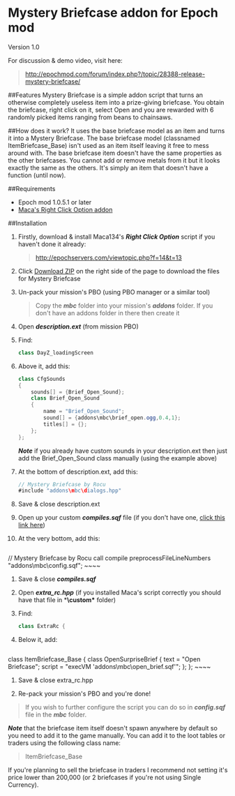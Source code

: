 Mystery Briefcase addon for Epoch mod
=================

Version 1.0

For discussion & demo video, visit here: 
> http://epochmod.com/forum/index.php?/topic/28388-release-mystery-briefcase/


##Features
Mystery Briefcase is a simple addon script that turns an otherwise completely useless item into a prize-giving briefcase. You obtain the briefcase, right click on it, select Open and you are rewarded with 6 randomly picked items ranging from beans to chainsaws.


##How does it work?
It uses the base briefcase model as an item and turns it into a Mystery Briefcase. The base briefcase model (classnamed ItemBriefcase_Base) isn't used as an item itself leaving it free to mess around with. The base briefcase item doesn't have the same properties as the other briefcases. You cannot add or remove metals from it but it looks exactly the same as the others. It's simply an item that doesn't have a function (until now).


##Requirements
* Epoch mod 1.0.5.1 or later
* [Maca's Right Click Option addon](http://epochservers.com/viewtopic.php?f=14&t=13)


##Installation
1. Firstly, download & install Maca134's ***Right Click Option*** script if you haven't done it already:

	> http://epochservers.com/viewtopic.php?f=14&t=13

1. Click [Download ZIP](https://github.com/Rocu/Epoch_MysterBriefcase/archive/master.zip) on the right side of the page to download the files for Mystery Briefcase

1. Un-pack your mission's PBO (using PBO manager or a similar tool)

	> Copy the ***mbc*** folder into your mission's ***addons*** folder. If you don't have an addons folder in there then create it

1. Open ***description.ext*** (from mission PBO)

1. Find:

	~~~~java
	class DayZ_loadingScreen
	~~~~

1. Above it, add this:

	~~~~java
	class CfgSounds
	{
		sounds[] = {Brief_Open_Sound};
		class Brief_Open_Sound
		{
			name = "Brief_Open_Sound";
			sound[] = {addons\mbc\brief_open.ogg,0.4,1};
			titles[] = {};
		};
	};
	~~~~
	***Note*** if you already have custom sounds in your description.ext then just add the Brief_Open_Sound class manually (using the example above)
	
1.	At the bottom of description.ext, add this:
	
	~~~~java
	// Mystery Briefcase by Rocu
	#include "addons\mbc\dialogs.hpp"
	~~~~
	
1. Save & close description.ext

1. Open up your custom ***compiles.sqf*** file (if you don't have one, [click this link here](http://epochmod.com/forum/index.php?/topic/5211-creating-a-custom-compilessqf/))

1. At the very bottom, add this:

	~~~~java
// Mystery Briefcase by Rocu
call compile preprocessFileLineNumbers "addons\mbc\config.sqf";
	~~~~

1. Save & close ***compiles.sqf***
	
1. Open ***extra_rc.hpp*** (if you installed Maca's script correctly you should have that file in ***\custom\*** folder)

1. Find:

	~~~~java
	class ExtraRc {
	~~~~
	
1. Below it, add:

	~~~~java
class ItemBriefcase_Base {
	class OpenSurpriseBrief {
		text = "Open Briefcase";
		script = "execVM 'addons\mbc\open_brief.sqf'";
	};
};
	~~~~

1. Save & close extra_rc.hpp

1. Re-pack your mission's PBO and you're done!

> If you wish to further configure the script you can do so in ***config.sqf*** file in the ***mbc*** folder.



***Note*** that the briefcase item itself doesn't spawn anywhere by default so you need to add it to the game manually. You can add it to the loot tables or traders using the following class name:

> ItemBriefcase_Base

If you're planning to sell the briefcase in traders I recommend not setting it's price lower than 200,000 (or 2 briefcases if you're not using Single Currency). 